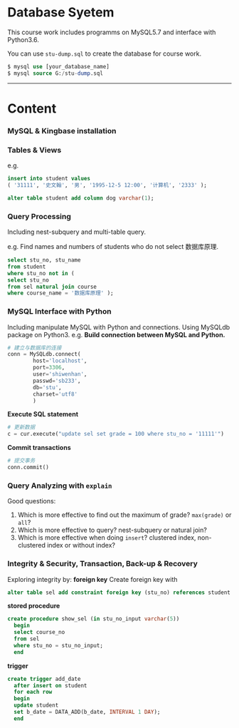 # Database Syetem

This course work includes programms on MySQL5.7 and interface with Python3.6.

You can use `stu-dump.sql` to create the database for course work.

```sql
$ mysql use [your_database_name]
$ mysql source G:/stu-dump.sql

```

---

# Content

### MySQL & Kingbase installation
### Tables & Views
e.g.
```sql
insert into student values
( '31111', '史文翰', '男', '1995-12-5 12:00', '计算机', '2333' );

```
```sql
alter table student add column dog varchar(1);
```
### Query Processing
Including nest-subquery and multi-table query.

e.g.
Find names and numbers of students who do not select 数据库原理.
```sql
select stu_no, stu_name
from student
where stu_no not in (
select stu_no
from sel natural join course
where course_name = '数据库原理' );

```
### MySQL Interface with Python
Including manipulate MySQL with Python and connections.
Using MySQLdb package on Python3.
e.g.
__Build connection between MySQL and Python.__
```Python
# 建立与数据库的连接
conn = MySQLdb.connect(
        host='localhost',
        port=3306,
        user='shiwenhan',
        passwd='sb233',
        db='stu',
        charset='utf8'
        )
```
__Execute SQL statement__
```Python
# 更新数据
c = cur.execute("update sel set grade = 100 where stu_no = '11111'")
```
__Commit transactions__
```Python
# 提交事务
conn.commit()
```
### Query Analyzing with `explain`
Good questions:
1. Which is more effective to find out the maximum of grade? `max(grade)` or `all`?
2. Which is more effective to query? nest-subquery or natural join?
3. Which is more effective when doing `insert`? clustered index, non-clustered index or without index?

### Integrity & Security, Transaction, Back-up & Recovery
Exploring integrity by:
__foreign key__
Create foreign key with  
```sql
alter table sel add constraint foreign key (stu_no) references student (stu_no);
```
__stored procedure__
```sql
create procedure show_sel (in stu_no_input varchar(5))
  begin
  select course_no
  from sel
  where stu_no = stu_no_input;
  end
```
__trigger__
```sql
create trigger add_date
  after insert on student
  for each row
  begin
  update student
  set b_date = DATA_ADD(b_date, INTERVAL 1 DAY);
  end
```
